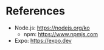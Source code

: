 # References

- Node.js: https://nodejs.org/ko
  - npm: https://www.npmjs.com
- Expo: https://expo.dev

